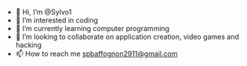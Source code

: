 - 👋 Hi, I’m @Sylvo1
- 👀 I’m interested in coding
- 🌱 I’m currently learning computer programming
- 💞️ I’m looking to collaborate on application creation, video games and hacking
- 📫 How to reach me spbaffognon2911@gmail.com

<!---
Sylvo1/Sylvo1 is a ✨ special ✨ repository because its `README.md` (this file) appears on your GitHub profile.
You can click the Preview link to take a look at your changes.
--->
